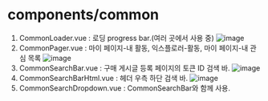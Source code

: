 # components/common

1. CommonLoader.vue : 로딩 progress bar.(여러 곳에서 사용 중)
   ![image](https://user-images.githubusercontent.com/78536273/118073603-2553d380-b3e7-11eb-9610-91d076b01663.png)
2. CommonPager.vue : 마이 페이지-내 활동, 익스플로러-활동, 마이 페이지-내 관심 목록
   ![image](https://user-images.githubusercontent.com/78536273/118073808-8f6c7880-b3e7-11eb-8f1f-4410ce0b25f8.png)
3. CommonSearchBar.vue : 구매 게시글 등록 페이지의 토큰 ID 검색 바.
   ![image](https://user-images.githubusercontent.com/78536273/118074078-35b87e00-b3e8-11eb-9ac0-303393b6f3c6.png)
4. CommonSearchBarHtml.vue : 헤더 우측 하단 검색 바.
   ![image](https://user-images.githubusercontent.com/78536273/118073855-b32fbe80-b3e7-11eb-98d1-94ef472d73c6.png)
5. CommonSearchDropdown.vue : CommonSearchBar와 함께 사용.
